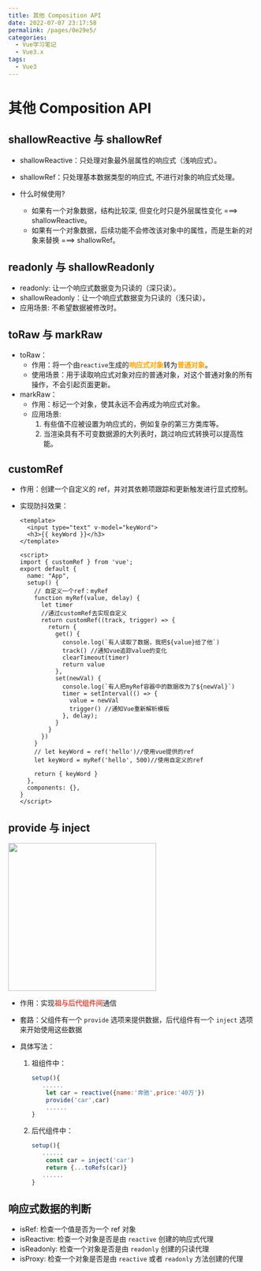 ```yaml
---
title: 其他 Composition API
date: 2022-07-07 23:17:58
permalink: /pages/0e29e5/
categories:
  - Vue学习笔记
  - Vue3.x
tags:
  - Vue3
---
```

# 其他 Composition API

## shallowReactive 与 shallowRef

- shallowReactive：只处理对象最外层属性的响应式（浅响应式）。
- shallowRef：只处理基本数据类型的响应式, 不进行对象的响应式处理。

- 什么时候使用?
  -  如果有一个对象数据，结构比较深, 但变化时只是外层属性变化 ===> shallowReactive。
  -  如果有一个对象数据，后续功能不会修改该对象中的属性，而是生新的对象来替换 ===> shallowRef。

## readonly 与 shallowReadonly

- readonly: 让一个响应式数据变为只读的（深只读）。
- shallowReadonly：让一个响应式数据变为只读的（浅只读）。
- 应用场景: 不希望数据被修改时。

## toRaw 与 markRaw

- toRaw：
  - 作用：将一个由```reactive```生成的<strong style="color:orange">响应式对象</strong>转为<strong style="color:orange">普通对象</strong>。
  - 使用场景：用于读取响应式对象对应的普通对象，对这个普通对象的所有操作，不会引起页面更新。
- markRaw：
  - 作用：标记一个对象，使其永远不会再成为响应式对象。
  - 应用场景:
    1. 有些值不应被设置为响应式的，例如复杂的第三方类库等。
    2. 当渲染具有不可变数据源的大列表时，跳过响应式转换可以提高性能。

## customRef

- 作用：创建一个自定义的 ref，并对其依赖项跟踪和更新触发进行显式控制。

- 实现防抖效果：

  ```vue
  <template>
    <input type="text" v-model="keyWord">
    <h3>{{ keyWord }}</h3>
  </template>
  
  <script>
  import { customRef } from 'vue';
  export default {
    name: "App",
    setup() {
      // 自定义一个ref：myRef
      function myRef(value, delay) {
        let timer
        //通过customRef去实现自定义
        return customRef((track, trigger) => {
          return {
            get() {
              console.log(`有人读取了数据，我把${value}给了他`)
              track() //通知vue追踪value的变化
              clearTimeout(timer)
              return value
            },
            set(newVal) {
              console.log(`有人把myRef容器中的数据改为了${newVal}`)
              timer = setInterval(() => {
                value = newVal
                trigger() //通知Vue重新解析模板
              }, delay);
            }
          }
        })
      }
      // let keyWord = ref('hello')//使用vue提供的ref
      let keyWord = myRef('hello', 500)//使用自定义的ref
  
      return { keyWord }
    },
    components: {},
  }
  </script>
  ```

## provide 与 inject

<img src="https://v3.cn.vuejs.org/images/components_provide.png" style="width:300px" />

- 作用：实现<strong style="color:#DD5145">祖与后代组件间</strong>通信

- 套路：父组件有一个 `provide` 选项来提供数据，后代组件有一个 `inject` 选项来开始使用这些数据

- 具体写法：

  1. 祖组件中：

     ```js
     setup(){
     	......
         let car = reactive({name:'奔驰',price:'40万'})
         provide('car',car)
         ......
     }
     ```

  2. 后代组件中：

     ```js
     setup(){
     	......
         const car = inject('car')
         return {...toRefs(car)}
     	......
     }
     ```

## 响应式数据的判断

- isRef: 检查一个值是否为一个 ref 对象
- isReactive: 检查一个对象是否是由 `reactive` 创建的响应式代理
- isReadonly: 检查一个对象是否是由 `readonly` 创建的只读代理
- isProxy: 检查一个对象是否是由 `reactive` 或者 `readonly` 方法创建的代理
